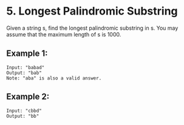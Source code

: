 ﻿# 5. Longest Palindromic Substring

Given a string s, find the longest palindromic substring in s. You may assume that the maximum length of s is 1000.

## Example 1:

```
Input: "babad"
Output: "bab"
Note: "aba" is also a valid answer.
```

## Example 2:

```
Input: "cbbd"
Output: "bb"
```